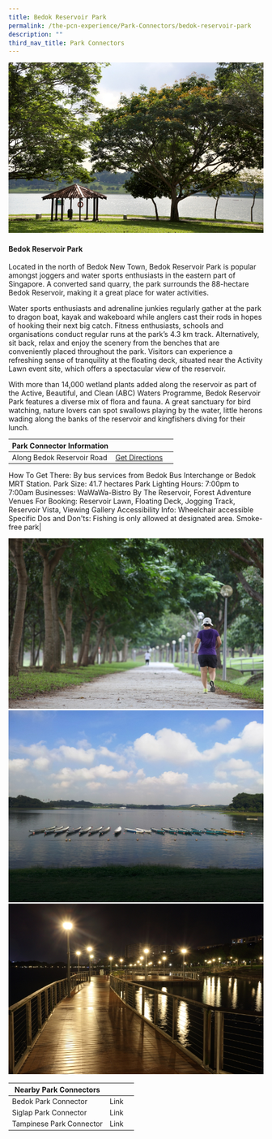 ```yaml
---
title: Bedok Reservoir Park
permalink: /the-pcn-experience/Park-Connectors/bedok-reservoir-park
description: ""
third_nav_title: Park Connectors
---
```

![](/images/Bedok%20Reservoir%201.jpeg)

#### Bedok Reservoir Park

Located in the north of Bedok New Town, Bedok Reservoir Park is popular amongst joggers and water sports enthusiasts in the eastern part of Singapore. A converted sand quarry, the park surrounds the 88-hectare Bedok Reservoir, making it a great place for water activities.

Water sports enthusiasts and adrenaline junkies regularly gather at the park to dragon boat, kayak and wakeboard while anglers cast their rods in hopes of hooking their next big catch. Fitness enthusiasts, schools and organisations conduct regular runs at the park’s 4.3 km track. Alternatively, sit back, relax and enjoy the scenery from the benches that are conveniently placed throughout the park. Visitors can experience a refreshing sense of tranquility at the floating deck, situated near the Activity Lawn event site, which offers a spectacular view of the reservoir.

With more than 14,000 wetland plants added along the reservoir as part of the Active, Beautiful, and Clean (ABC) Waters Programme, Bedok Reservoir Park features a diverse mix of flora and fauna. A great sanctuary for bird watching, nature lovers can spot swallows playing by the water, little herons wading along the banks of the reservoir and kingfishers diving for their lunch.


| **Park Connector Information** | ||
| -------- | -------- | -------- |
| Along Bedok Reservoir Road  | [Get Directions](https://www.onemap.gov.sg/main/v2/?lat=1.3390940000015636&lng=103.92681000000357) |
How To Get There: By bus services from Bedok Bus Interchange or Bedok MRT Station.
Park Size: 41.7 hectares
Park Lighting Hours: 7:00pm to 7:00am
Businesses: WaWaWa-Bistro By The Reservoir, Forest Adventure
Venues For Booking: Reservoir Lawn, Floating Deck, Jogging Track, Reservoir Vista, Viewing Gallery
Accessibility Info: Wheelchair accessible
Specific Dos and Don'ts:
Fishing is only allowed at designated area.
Smoke-free park|

![](/images/Bedok%20Reservoir%202.jpeg)
![](/images/Bedok%20Reservoir%203.jpeg)
![](/images/Bedok%20Reservoir%204.jpeg)




| **Nearby Park Connectors** | ||
| -------- | -------- | -------- |
Bedok Park Connector | Link
Siglap Park Connector | Link
Tampinese Park Connector | Link

